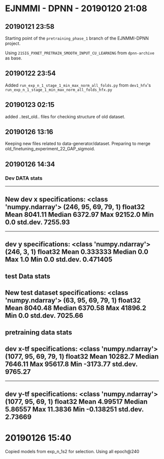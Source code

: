 # EJNMMI - DPNN - 20190120 21:08

## 20190121 23:58

Starting point of the `pretraining_phase_1` branch of the EJNMMI-DPNN project.

Using `21SIG_PXNET_PRETRAIN_SMOOTH_INPUT_CU_LEARNING` from `dpnn-archive` as base.

## 20190122 23:54

Added `run_exp_n_1_stage_1_min_max_norm_all_folds.py` from `dev1_hfx`'s `run_exp_n_1_stage_1_min_max_norm_all_folds_hfx.py`

## 20190123 02:15

added ..test_old.. files for checking structure of old dataset.

## 20190126 13:16
Keeping new files related to data-generator/dataset. Preparing to merge old_finetuning_experiment_22_GAP_sigmoid.

## 20190126 14:34
### Dev DATA stats
----------
New dev x specifications:
<class 'numpy.ndarray'>
(246, 95, 69, 79, 1)
float32
Mean 8041.11
Median 6372.97
Max 92152.0
Min 0.0
std.dev. 7255.93
----------
----------
dev y specifications:
<class 'numpy.ndarray'>
(246, 3, 1)
float32
Mean 0.333333
Median 0.0
Max 1.0
Min 0.0
std.dev. 0.471405
----------
test Data stats
----------
New test dataset specifications:
<class 'numpy.ndarray'>
(63, 95, 69, 79, 1)
float32
Mean 8040.48
Median 6370.58
Max 41896.2
Min 0.0
std.dev. 7025.66
----------
pretraining data stats
----------
dev x-tf specifications:
<class 'numpy.ndarray'>
(1077, 95, 69, 79, 1)
float32
Mean 10282.7
Median 7646.11
Max 95617.8
Min -3173.77
std.dev. 9765.27
----------
----------
dev y-tf specifications:
<class 'numpy.ndarray'>
(1077, 95, 69, 1)
float32
Mean 4.99517
Median 5.86557
Max 11.3836
Min -0.138251
std.dev. 2.73669
----------

# 20190126 15:40

Copied models from exp_n_1s2 for selection.
Using all epoch@240



